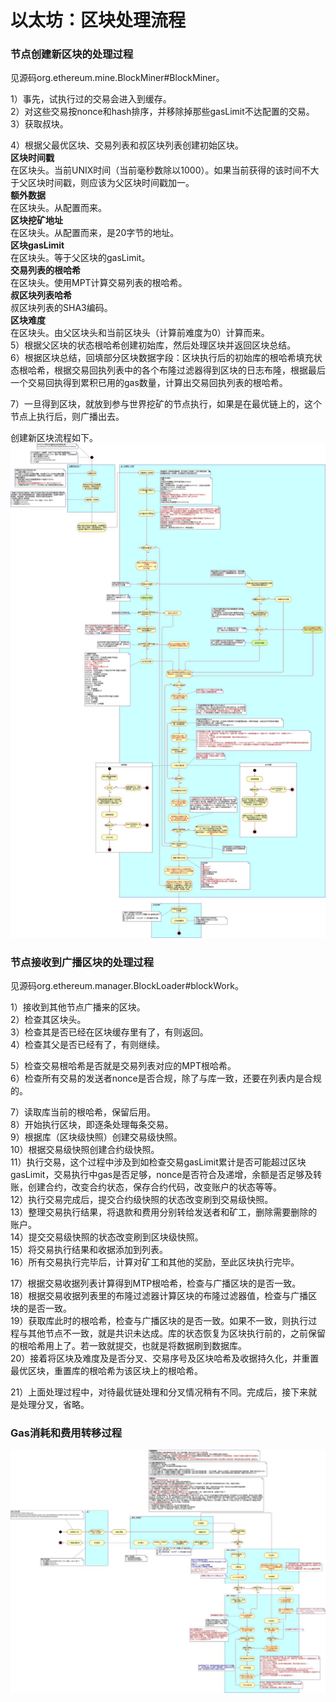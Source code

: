 # 以太坊：区块处理流程

### 节点创建新区块的处理过程

见源码org.ethereum.mine.BlockMiner#BlockMiner。  
  
1）事先，试执行过的交易会进入到缓存。  
2）对这些交易按nonce和hash排序，并移除掉那些gasLimit不达配置的交易。  
3）获取叔块。  
  
4）根据父最优区块、交易列表和叔区块列表创建初始区块。  
**区块时间戳**  
在区块头。当前UNIX时间（当前毫秒数除以1000）。如果当前获得的该时间不大于父区块时间戳，则应该为父区块时间戳加一。  
**额外数据**  
在区块头。从配置而来。  
**区块挖矿地址**  
在区块头。从配置而来，是20字节的地址。  
**区块gasLimit**  
在区块头。等于父区块的gasLimit。  
**交易列表的根哈希**  
在区块头。使用MPT计算交易列表的根哈希。  
**叔区块列表哈希**  
叔区块列表的SHA3编码。  
**区块难度**  
在区块头。由父区块头和当前区块头（计算前难度为0）计算而来。  
5）根据父区块的状态根哈希创建初始库，然后处理区块并返回区块总结。  
6）根据区块总结，回填部分区块数据字段：区块执行后的初始库的根哈希填充状态根哈希，根据交易回执列表中的各个布隆过滤器得到区块的日志布隆，根据最后一个交易回执得到累积已用的gas数量，计算出交易回执列表的根哈希。  
  
7）一旦得到区块，就放到参与世界挖矿的节点执行，如果是在最优链上的，这个节点上执行后，则广播出去。  
  
创建新区块流程如下。  
![](./引用/图片1.png)  

### 节点接收到广播区块的处理过程

见源码org.ethereum.manager.BlockLoader#blockWork。  
  
1）接收到其他节点广播来的区块。  
2）检查其区块头。  
3）检查其是否已经在区块缓存里有了，有则返回。  
4）检查其父是否已经有了，有则继续。  
  
5）检查交易根哈希是否就是交易列表对应的MPT根哈希。  
6）检查所有交易的发送者nonce是否合规，除了与库一致，还要在列表内是合规的。  
  
7）读取库当前的根哈希，保留后用。  
8）开始执行区块，即逐条处理每条交易。  
9）根据库（区块级快照）创建交易级快照。  
10）根据交易级快照创建合约级快照。  
11）执行交易，这个过程中涉及到如检查交易gasLimit累计是否可能超过区块gasLimit，交易执行中gas是否足够，nonce是否符合及递增，余额是否足够及转账，创建合约，改变合约状态，保存合约代码，改变账户的状态等等。  
12）执行交易完成后，提交合约级快照的状态改变刷到交易级快照。  
13）整理交易执行结果，将退款和费用分别转给发送者和矿工，删除需要删除的账户。  
14）提交交易级快照的状态改变刷到区块级快照。  
15）将交易执行结果和收据添加到列表。  
16）所有交易执行完毕后，计算对矿工和其他的奖励，至此区块执行完毕。  
  
17）根据交易收据列表计算得到MTP根哈希，检查与广播区块的是否一致。  
18）根据交易收据列表里的布隆过滤器计算区块的布隆过滤器值，检查与广播区块的是否一致。  
19）获取库此时的根哈希，检查与广播区块的是否一致。如果不一致，则执行过程与其他节点不一致，就是共识未达成。库的状态恢复为区块执行前的，之前保留的根哈希用上了。若一致就提交，也就是将数据刷到数据库。  
20）接着将区块及难度及是否分叉、交易序号及区块哈希及收据持久化，并重置最优区块，重置库的根哈希为该区块上的根哈希。  
  
21）上面处理过程中，对待最优链处理和分叉情况稍有不同。完成后，接下来就是处理分叉，省略。  

### Gas消耗和费用转移过程

![](./引用/图片2.png)  
